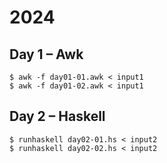 # 2024

## Day 1 – Awk

```console
$ awk -f day01-01.awk < input1
$ awk -f day01-02.awk < input1
```

## Day 2 – Haskell

```console
$ runhaskell day02-01.hs < input2
$ runhaskell day02-02.hs < input2
```
